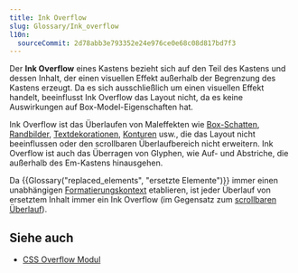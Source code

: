 ```yaml
---
title: Ink Overflow
slug: Glossary/Ink_overflow
l10n:
  sourceCommit: 2d78abb3e793352e24e976ce0e68c08d817bd7f3
---
```


Der **Ink Overflow** eines Kastens bezieht sich auf den Teil des Kastens und dessen Inhalt, der einen visuellen Effekt außerhalb der Begrenzung des Kastens erzeugt. Da es sich ausschließlich um einen visuellen Effekt handelt, beeinflusst Ink Overflow das Layout nicht, da es keine Auswirkungen auf Box-Model-Eigenschaften hat.

Ink Overflow ist das Überlaufen von Maleffekten wie [Box-Schatten](/de/docs/Web/CSS/Reference/Properties/box-shadow), [Randbilder](/de/docs/Web/CSS/CSS_backgrounds_and_borders), [Textdekorationen](/de/docs/Web/CSS/CSS_text_decoration), [Konturen](/de/docs/Web/CSS/Reference/Properties/outline) usw., die das Layout nicht beeinflussen oder den scrollbaren Überlaufbereich nicht erweitern. Ink Overflow ist auch das Überragen von Glyphen, wie Auf- und Abstriche, die außerhalb des Em-Kastens hinausgehen.

Da {{Glossary("replaced_elements", "ersetzte Elemente")}} immer einen unabhängigen [Formatierungskontext](/de/docs/Web/CSS/CSS_display/Introduction_to_formatting_contexts) etablieren, ist jeder Überlauf von ersetztem Inhalt immer ein Ink Overflow (im Gegensatz zum [scrollbaren Überlauf](/de/docs/Learn_web_development/Core/Styling_basics/Overflow)).

## Siehe auch

- [CSS Overflow Modul](/de/docs/Web/CSS/CSS_overflow)
